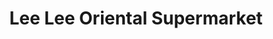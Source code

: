 ---
title: "Lee Lee Oriental Supermarket"
url: /peoria/lee-lee-oriental-supermarket/
shop: Supermarkt
---